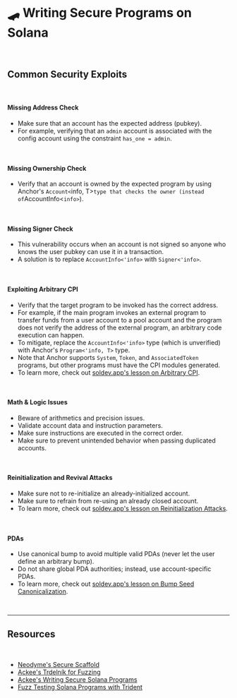 # 🛹 Writing Secure Programs on Solana 

<br>


## Common Security Exploits

<br>


#### Missing Address Check

* Make sure that an account has the expected address (pubkey).
* For example, verifying that an `admin` account is associated with the config account using the constraint `has_one = admin`.

<br>

#### Missing Ownership Check

* Verify that an account is owned by the expected program by using Anchor's `Account<`info, T>` type that checks the owner (instead of `AccountInfo<`info>`).

<br>

#### Missing Signer Check

* This vulnerability occurs when an account is not signed so anyone who knows the user pubkey can use it in a transaction.
* A solution is to replace `AccountInfo<'info>` with `Signer<'info>`.

<br>

#### Exploiting Arbitrary CPI

* Verify that the target program to be invoked has the correct address.
* For example, if the main program invokes an external program to transfer funds from a user account to a pool account and the program does not verify the address of the external program, an arbitrary code execution can happen.
* To mitigate, replace the `AccountInfo<'info>` type (which is unverified) with Anchor's `Program<'info, T>` type.
* Note that Anchor supports `System`, `Token`, and `AssociatedToken` programs, but other programs must have the CPI modules generated.
* To learn more, check out [soldev.app's lesson on Arbitrary CPI](https://www.soldev.app/course/arbitrary-cpi).

<br>

#### Math & Logic Issues

* Beware of arithmetics and precision issues.
* Validate account data and instruction parameters.
* Make sure instructions are executed in the correct order.
* Make sure to prevent unintended behavior when passing duplicated accounts.
 
<br>

#### Reinitialization and Revival Attacks

* Make sure not to re-initialize an already-initialized account.
* Make sure to refrain from re-using an already closed account.
* To learn more, check out [soldev.app's lesson on Reinitialization Attacks](https://www.soldev.app/course/reinitialization-attacks).


<br>

#### PDAs

* Use canonical bump to avoid multiple valid PDAs (never let the user define an arbitrary bump).
* Do not share global PDA authorities; instead, use account-specific PDAs.
* To learn more, check out [soldev.app's lesson on Bump Seed Canonicalization](https://www.soldev.app/course/bump-seed-canonicalization).

<br>

---

## Resources

<br>

* [Neodyme's Secure Scaffold](https://github.com/neodyme-labs/tradeoffer-secure-coding-workshop.git)
* [Ackee's Trdelník for Fuzzing](https://github.com/Ackee-Blockchain/trident)
* [Ackee's Writing Secure Solana Programs](https://www.youtube.com/watch?v=Qkf9QwSfHAM)
* [Fuzz Testing Solana Programs with Trident](https://www.youtube.com/watch?v=5Lq8iEbMFbs)
